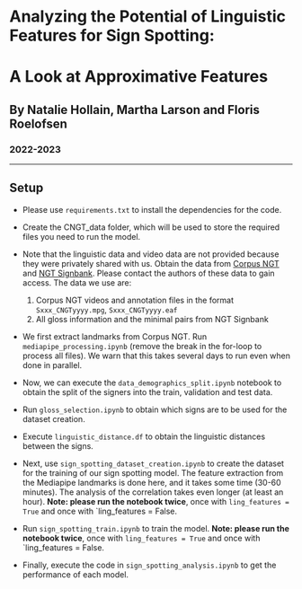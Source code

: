 # Analyzing the Potential of Linguistic Features for Sign Spotting:
# A Look at Approximative Features
## By Natalie Hollain, Martha Larson and Floris Roelofsen
### 2022-2023

---

## Setup 

- Please use `requirements.txt` to install the dependencies for the code. 
- Create the CNGT_data folder, which will be used to store the required files you need to run the model. 
- Note that the linguistic data and video data are not provided because they were privately shared with us. Obtain the data from [Corpus NGT](https://www.corpusngt.nl/) and [NGT Signbank](https://signbank.cls.ru.nl/). Please contact the authors of these data to gain access. The data we use are:
	1. Corpus NGT videos and annotation files in the format `Sxxx_CNGTyyyy.mpg`, `Sxxx_CNGTyyyy.eaf`
	2. All gloss information and the minimal pairs from NGT Signbank

- We first extract landmarks from Corpus NGT. Run `mediapipe_processing.ipynb` (remove the break in the for-loop to process all files). We warn that this takes several days to run even when done in parallel. 
- Now, we can execute the `data_demographics_split.ipynb` notebook to obtain the split of the signers into the train, validation and test data.
- Run `gloss_selection.ipynb` to obtain which signs are to be used for the dataset creation.
- Execute `linguistic_distance.df` to obtain the linguistic distances between the signs.
- Next, use `sign_spotting_dataset_creation.ipynb` to create the dataset for the training of our sign spotting model. The feature extraction from the Mediapipe landmarks is done here, and it takes some time (30-60 minutes). The analysis of the correlation takes even longer (at least an hour). **Note: please run the notebook twice**, once with `ling_features = True` and once with `ling_features = False.
- Run `sign_spotting_train.ipynb` to train the model.  **Note: please run the notebook twice**, once with `ling_features = True` and once with `ling_features = False.
- Finally, execute the code in `sign_spotting_analysis.ipynb` to get the performance of each model.